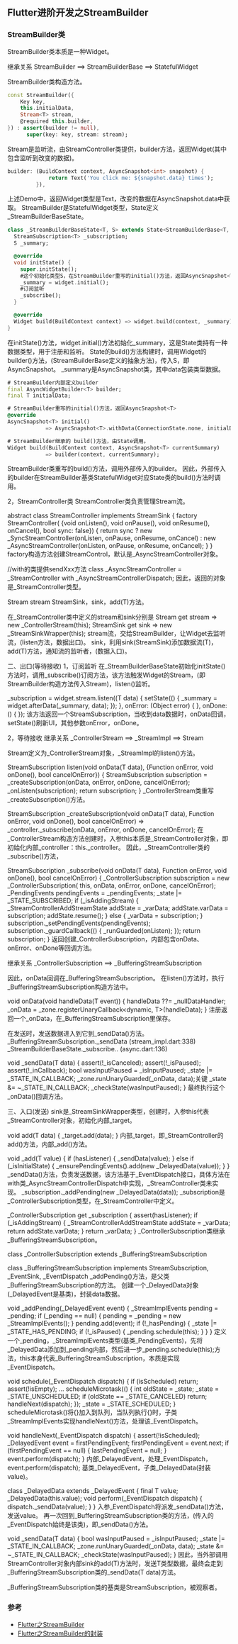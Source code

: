 ## Flutter进阶开发之StreamBuilder

### StreamBuilder类
StreamBuilder<T>类本质是一种Widget。

继承关系
StreamBuilder ==> StreamBuilderBase ==> StatefulWidget

StreamBuilder类构造方法。
```Dart
const StreamBuilder({
    Key key,
    this.initialData,
    Stream<T> stream,
    @required this.builder,
}) : assert(builder != null),
      super(key: key, stream: stream);
```

Stream<T>是监听流，由StreamController类提供，builder方法，返回Widget(其中包含监听到改变的数据)。
```Dart
builder: (BuildContext context, AsyncSnapshot<int> snapshot) {
             return Text('You click me: ${snapshot.data} times');
         }),
```
上述Demo中，返回Widget类型是Text，改变的数据在AsyncSnapshot.data中获取。
StreamBuilder是StatefulWidget类型，State定义_StreamBuilderBaseState。

```Dart
class _StreamBuilderBaseState<T, S> extends State<StreamBuilderBase<T, S>> {
  StreamSubscription<T> _subscription;
  S _summary;

  @override
  void initState() {
    super.initState();
    #这个初始化类型S，在StreamBuilder重写的initial()方法，返回AsyncSnapshot<T>
    _summary = widget.initial();
    #订阅监听
    _subscribe();
  }

  @override
  Widget build(BuildContext context) => widget.build(context, _summary);
}
```

在initState()方法，widget.initial()方法初始化_summary，这是State类持有一种数据类型，用于注册和监听。
State的build()方法构建时，调用Widget的builder()方法，(StreamBuilderBase定义的抽象方法)，传入S，即AsyncSnapshot<T>。
_summary是AsyncSnapshot<T>类，其中data包装<T>类型数据。

```Dart
# StreamBuilder内部定义builder
final AsyncWidgetBuilder<T> builder;
final T initialData;

# StreamBuilder重写的initial()方法，返回AsyncSnapshot<T>
@override
AsyncSnapshot<T> initial() 
            => AsyncSnapshot<T>.withData(ConnectionState.none, initialData);

# StreamBuilder继承的 build()方法，由State调用。
Widget build(BuildContext context, AsyncSnapshot<T> currentSummary) 
            => builder(context, currentSummary);
```
StreamBuilder类重写的build()方法，调用外部传入的builder。
因此，外部传入的builder在StreamBuilder基类StatefulWidget对应State类的build()方法时调用。

2，StreamController类
StreamController类负责管理Stream流。

abstract class StreamController<T> implements StreamSink<T> {
  factory StreamController(
      {void onListen(),
      void onPause(),
      void onResume(),
      onCancel(),
      bool sync: false}) {
    return sync
        ? new _SyncStreamController<T>(onListen, onPause, onResume, onCancel)
        : new _AsyncStreamController<T>(onListen, onPause, onResume, onCancel);
  }
}
factory构造方法创建StreamControl，默认是_AsyncStreamController对象。

//with的类提供sendXxx方法
class _AsyncStreamController<T> = _StreamController<T>
    with _AsyncStreamControllerDispatch<T>;
因此，返回的对象是_StreamController类型。

Stream<T> stream
StreamSink<T>，sink，add(T)方法。

在_StreamController类中定义的stream和sink分别是
Stream<T> get stream => new _ControllerStream<T>(this);
StreamSink<T> get sink => new _StreamSinkWrapper<T>(this);
stream流，交给StreamBuilder，让Widget去监听流，(listen方法，数据出口)。
sink，利用sink(StreamSink<T>)添加数据流(T)，add(T)方法，通知流的监听者，(数据入口)。

二、出口(等待接收)
1，订阅监听
在_StreamBuilderBaseState初始化initState()方法时，调用_subscribe()订阅方法，该方法触发Widget的Stream，(即StreamBuilder构造方法传入Stream)，listen()监听。

_subscription = widget.stream.listen((T data) {
  setState(() {
  _summary = widget.afterData(_summary, data);
  });
}, onError: (Object error) {
}, onDone: () {
});
该方法返回一个StreamSubscription<T>，当收到data数据时，onData回调，setState()刷新UI，其他参数onError，onDone。

2，等待接收
继承关系
_ControllerStream ==> _StreamImpl ==> Stream

Stream定义为_ControllerStream对象，_StreamImpl的listen()方法。

StreamSubscription<T> listen(void onData(T data),
      {Function onError, void onDone(), bool cancelOnError}) {
    StreamSubscription<T> subscription =
        _createSubscription(onData, onError, onDone, cancelOnError);
    _onListen(subscription);
    return subscription;
}
_ControllerStream类重写_createSubscription()方法。

StreamSubscription<T> _createSubscription(void onData(T data),
          Function onError, void onDone(), bool cancelOnError) =>
    _controller._subscribe(onData, onError, onDone, cancelOnError);
在_ControllerStream构造方法创建时，入参this本质是_StreamController<T>对象，即初始化内部_controller：this._controller。
因此，_StreamController类的_subscribe()方法，

StreamSubscription<T> _subscribe(void onData(T data), Function onError,
      void onDone(), bool cancelOnError) {
    _ControllerSubscription<T> subscription = new _ControllerSubscription<T>(
        this, onData, onError, onDone, cancelOnError);
    _PendingEvents<T> pendingEvents = _pendingEvents;
    _state |= _STATE_SUBSCRIBED;
    if (_isAddingStream) {
      _StreamControllerAddStreamState<T> addState = _varData;
      addState.varData = subscription;
      addState.resume();
    } else {
      _varData = subscription;
    }
    subscription._setPendingEvents(pendingEvents);
    subscription._guardCallback(() {
      _runGuarded(onListen);
    });
    return subscription;
}
返回创建_ControllerSubscription，内部包含onData、onError、onDone等回调方法。

继承关系
_ControllerSubscription ==> _BufferingStreamSubscription

因此，onData回调在_BufferingStreamSubscription。
在listen()方法时，执行_BufferingStreamSubscription构造方法中。

void onData(void handleData(T event)) {
  handleData ??= _nullDataHandler;
  _onData = _zone.registerUnaryCallback<dynamic, T>(handleData);
}
注册返回一个_onData，在_BufferingStreamSubscription里保存。

在发送时，发送数据进入到它到_sendData()方法。
_BufferingStreamSubscription._sendData (stream_impl.dart:338)
_StreamBuilderBaseState._subscribe.<anonymous closure>.<anonymous closure> (async.dart:136)

void _sendData(T data) {
  assert(!_isCanceled);
  assert(!_isPaused);
  assert(!_inCallback);
  bool wasInputPaused = _isInputPaused;
  _state |= _STATE_IN_CALLBACK;
  _zone.runUnaryGuarded(_onData, data);关键
  _state &= ~_STATE_IN_CALLBACK;
  _checkState(wasInputPaused);
}
最终执行这个_onData()回调方法。

三、入口(发送)
sink是_StreamSinkWrapper类型，创建时，入参this代表_StreamController对象，初始化内部_target。

void add(T data) {
  _target.add(data);
}
内部_target，即_StreamController的add()方法，内部_add()方法。

 void _add(T value) {
    if (hasListener) {
      _sendData(value);
    } else if (_isInitialState) {
      _ensurePendingEvents().add(new _DelayedData<T>(value));
    }
}
_sendData()方法，负责发送数据，该方法基于_EventDispatch接口，具体方法在with类_AsyncStreamControllerDispatch中实现，_StreamController类未实现。
_subscription._addPending(new _DelayedData<T>(data));
_subscription是_ControllerSubscription<T>类型，在_StreamController中定义。

_ControllerSubscription<T> get _subscription {
  assert(hasListener);
  if (_isAddingStream) {
    _StreamControllerAddStreamState<T> addState = _varData;
    return addState.varData;
  }
  return _varData;
}
_ControllerSubscription类继承_BufferingStreamSubscription。

class _ControllerSubscription<T> extends _BufferingStreamSubscription<T>

class _BufferingStreamSubscription<T>
    implements StreamSubscription<T>, _EventSink<T>, _EventDispatch<T>
_addPending()方法，是父类_BufferingStreamSubscription的方法。
创建一个_DelayedData<T>对象(_DelayedEvent是基类)，封装data数据。

void _addPending(_DelayedEvent event) {
    _StreamImplEvents<T> pending = _pending;
    if (_pending == null) {
      pending = _pending = new _StreamImplEvents<T>();
    }
    pending.add(event);
    if (!_hasPending) {
      _state |= _STATE_HAS_PENDING;
      if (!_isPaused) {
        _pending.schedule(this);
      }
    }
}
定义一个_pending，_StreamImplEvents类型(基类_PendingEvents)，先将_DelayedData添加到_pending内部，然后进一步_pending.schedule(this);方法，this本身代表_BufferingStreamSubscription，本质是实现_EventDispatch。

void schedule(_EventDispatch<T> dispatch) {
    if (isScheduled) return;
    assert(!isEmpty);
    ...
    scheduleMicrotask(() {
      int oldState = _state;
      _state = _STATE_UNSCHEDULED;
      if (oldState == _STATE_CANCELED) return;
      handleNext(dispatch);
    });
    _state = _STATE_SCHEDULED;
}
scheduleMicrotask()将{}加入到队列，当队列执行{}时，子类_StreamImplEvents实现handleNext()方法，处理该_EventDispatch。

void handleNext(_EventDispatch<T> dispatch) {
    assert(!isScheduled);
    _DelayedEvent event = firstPendingEvent;
    firstPendingEvent = event.next;
    if (firstPendingEvent == null) {
      lastPendingEvent = null;
    }
    event.perform(dispatch);
}
内部_DelayedEvent，处理_EventDispatch，event.perform(dispatch);
基类_DelayedEvent，子类_DelayedData(封装value)。

class _DelayedData<T> extends _DelayedEvent<T> {
  final T value;
  _DelayedData(this.value);
  void perform(_EventDispatch<T> dispatch) {
    dispatch._sendData(value);
  }
}
入参_EventDispatch将派发_sendData()方法，发送value。
再一次回到_BufferingStreamSubscription类的方法，(传入的_EventDispatch始终是该类)，即_sendData()方法。

void _sendData(T data) {
    bool wasInputPaused = _isInputPaused;
    _state |= _STATE_IN_CALLBACK;
    _zone.runUnaryGuarded(_onData, data);
    _state &= ~_STATE_IN_CALLBACK;
    _checkState(wasInputPaused);
}
因此，当外部调用StreamController对象内部sink的add(T)方法时，发送T类型数据，最终会走到_BufferingStreamSubscription类的_sendData(T data)方法。

_BufferingStreamSubscription类的基类是StreamSubscription，被观察者。


### 参考

  * [Flutter之StreamBuilder](https://www.jianshu.com/p/889ea7f9734a)
  * [Flutter之StreamBuilder的封装](https://blog.csdn.net/qq_38774121/java/article/details/104405572)
